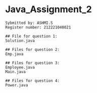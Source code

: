 # Java_Assignment_2

```
Sybmitted by: ASHMI.S
Register number: 212221040021

```

```
## File for question 1:
Solution.java
```

```
## Files for question 2:
Emp.java
```
```
## Files for question 3:
Employee.java
Main.java
```

```
## Files for question 4:
Power.java

```
